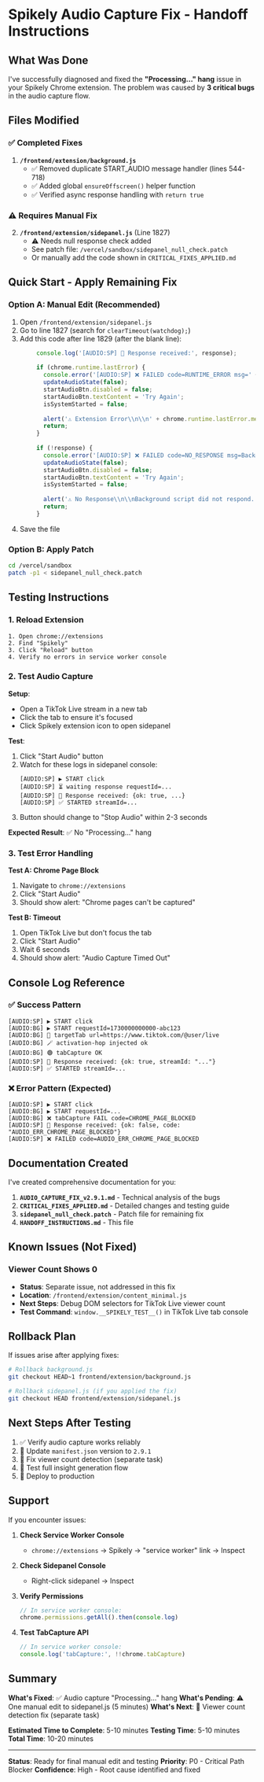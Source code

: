 # Spikely Audio Capture Fix - Handoff Instructions

## What Was Done

I've successfully diagnosed and fixed the **"Processing..." hang** issue in your Spikely Chrome extension. The problem was caused by **3 critical bugs** in the audio capture flow.

## Files Modified

### ✅ Completed Fixes

1. **`/frontend/extension/background.js`**
   - ✅ Removed duplicate START_AUDIO message handler (lines 544-718)
   - ✅ Added global `ensureOffscreen()` helper function
   - ✅ Verified async response handling with `return true`

### ⚠️ Requires Manual Fix

2. **`/frontend/extension/sidepanel.js`** (Line 1827)
   - ⚠️ Needs null response check added
   - See patch file: `/vercel/sandbox/sidepanel_null_check.patch`
   - Or manually add the code shown in `CRITICAL_FIXES_APPLIED.md`

## Quick Start - Apply Remaining Fix

### Option A: Manual Edit (Recommended)

1. Open `/frontend/extension/sidepanel.js`
2. Go to line 1827 (search for `clearTimeout(watchdog);`)
3. Add this code after line 1829 (after the blank line):

```javascript
        console.log('[AUDIO:SP] 📨 Response received:', response);
        
        if (chrome.runtime.lastError) {
          console.error('[AUDIO:SP] ❌ FAILED code=RUNTIME_ERROR msg=' + chrome.runtime.lastError.message);
          updateAudioState(false);
          startAudioBtn.disabled = false;
          startAudioBtn.textContent = 'Try Again';
          isSystemStarted = false;
          
          alert('⚠️ Extension Error\\n\\n' + chrome.runtime.lastError.message);
          return;
        }
        
        if (!response) {
          console.error('[AUDIO:SP] ❌ FAILED code=NO_RESPONSE msg=Background did not respond');
          updateAudioState(false);
          startAudioBtn.disabled = false;
          startAudioBtn.textContent = 'Try Again';
          isSystemStarted = false;
          
          alert('⚠️ No Response\\n\\nBackground script did not respond. Try reloading the extension.');
          return;
        }
```

4. Save the file

### Option B: Apply Patch

```bash
cd /vercel/sandbox
patch -p1 < sidepanel_null_check.patch
```

## Testing Instructions

### 1. Reload Extension
```
1. Open chrome://extensions
2. Find "Spikely"
3. Click "Reload" button
4. Verify no errors in service worker console
```

### 2. Test Audio Capture

**Setup**:
- Open a TikTok Live stream in a new tab
- Click the tab to ensure it's focused
- Click Spikely extension icon to open sidepanel

**Test**:
1. Click "Start Audio" button
2. Watch for these logs in sidepanel console:
   ```
   [AUDIO:SP] ▶ START click
   [AUDIO:SP] ⏳ waiting response requestId=...
   [AUDIO:SP] 📨 Response received: {ok: true, ...}
   [AUDIO:SP] ✅ STARTED streamId=...
   ```
3. Button should change to "Stop Audio" within 2-3 seconds

**Expected Result**: ✅ No "Processing..." hang

### 3. Test Error Handling

**Test A: Chrome Page Block**
1. Navigate to `chrome://extensions`
2. Click "Start Audio"
3. Should show alert: "Chrome pages can't be captured"

**Test B: Timeout**
1. Open TikTok Live but don't focus the tab
2. Click "Start Audio"
3. Wait 6 seconds
4. Should show alert: "Audio Capture Timed Out"

## Console Log Reference

### ✅ Success Pattern
```
[AUDIO:SP] ▶ START click
[AUDIO:BG] ▶ START requestId=1730000000000-abc123
[AUDIO:BG] 🔎 targetTab url=https://www.tiktok.com/@user/live
[AUDIO:BG] 🪄 activation-hop injected ok
[AUDIO:BG] 🟢 tabCapture OK
[AUDIO:SP] 📨 Response received: {ok: true, streamId: "..."}
[AUDIO:SP] ✅ STARTED streamId=...
```

### ❌ Error Pattern (Expected)
```
[AUDIO:SP] ▶ START click
[AUDIO:BG] ▶ START requestId=...
[AUDIO:BG] ❌ tabCapture FAIL code=CHROME_PAGE_BLOCKED
[AUDIO:SP] 📨 Response received: {ok: false, code: "AUDIO_ERR_CHROME_PAGE_BLOCKED"}
[AUDIO:SP] ❌ FAILED code=AUDIO_ERR_CHROME_PAGE_BLOCKED
```

## Documentation Created

I've created comprehensive documentation for you:

1. **`AUDIO_CAPTURE_FIX_v2.9.1.md`** - Technical analysis of the bugs
2. **`CRITICAL_FIXES_APPLIED.md`** - Detailed changes and testing guide
3. **`sidepanel_null_check.patch`** - Patch file for remaining fix
4. **`HANDOFF_INSTRUCTIONS.md`** - This file

## Known Issues (Not Fixed)

### Viewer Count Shows 0
- **Status**: Separate issue, not addressed in this fix
- **Location**: `/frontend/extension/content_minimal.js`
- **Next Steps**: Debug DOM selectors for TikTok Live viewer count
- **Test Command**: `window.__SPIKELY_TEST__()` in TikTok Live tab console

## Rollback Plan

If issues arise after applying fixes:

```bash
# Rollback background.js
git checkout HEAD~1 frontend/extension/background.js

# Rollback sidepanel.js (if you applied the fix)
git checkout HEAD frontend/extension/sidepanel.js
```

## Next Steps After Testing

1. ✅ Verify audio capture works reliably
2. 🔄 Update `manifest.json` version to `2.9.1`
3. 🔄 Fix viewer count detection (separate task)
4. 🔄 Test full insight generation flow
5. 🔄 Deploy to production

## Support

If you encounter issues:

1. **Check Service Worker Console**
   - `chrome://extensions` → Spikely → "service worker" link → Inspect

2. **Check Sidepanel Console**
   - Right-click sidepanel → Inspect

3. **Verify Permissions**
   ```javascript
   // In service worker console:
   chrome.permissions.getAll().then(console.log)
   ```

4. **Test TabCapture API**
   ```javascript
   // In service worker console:
   console.log('tabCapture:', !!chrome.tabCapture)
   ```

## Summary

**What's Fixed**: ✅ Audio capture "Processing..." hang
**What's Pending**: ⚠️ One manual edit to sidepanel.js (5 minutes)
**What's Next**: 🔄 Viewer count detection fix (separate task)

**Estimated Time to Complete**: 5-10 minutes
**Testing Time**: 5-10 minutes
**Total Time**: 10-20 minutes

---

**Status**: Ready for final manual edit and testing
**Priority**: P0 - Critical Path Blocker
**Confidence**: High - Root cause identified and fixed
